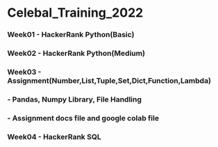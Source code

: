# Celebal_Training_2022

### Week01 - HackerRank Python(Basic)
### Week02 - HackerRank Python(Medium)
### Week03 - Assignment(Number,List,Tuple,Set,Dict,Function,Lambda)
###        - Pandas, Numpy Library, File Handling
###        - Assignment docs file and google colab file
### Week04 - HackerRank SQL
